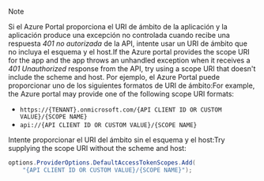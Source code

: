 > [!NOTE]
> <span data-ttu-id="b6223-101">Si el Azure Portal proporciona el URI de ámbito de la aplicación y la aplicación produce una excepción no controlada cuando recibe una respuesta *401 no autorizada* de la API, intente usar un URI de ámbito que no incluya el esquema y el host.</span><span class="sxs-lookup"><span data-stu-id="b6223-101">If the Azure portal provides the scope URI for the app and the app throws an unhandled exception when it receives a *401 Unauthorized* response from the API, try using a scope URI that doesn't include the scheme and host.</span></span> <span data-ttu-id="b6223-102">Por ejemplo, el Azure Portal puede proporcionar uno de los siguientes formatos de URI de ámbito:</span><span class="sxs-lookup"><span data-stu-id="b6223-102">For example, the Azure portal may provide one of the following scope URI formats:</span></span>
>
> * `https://{TENANT}.onmicrosoft.com/{API CLIENT ID OR CUSTOM VALUE}/{SCOPE NAME}`
> * `api://{API CLIENT ID OR CUSTOM VALUE}/{SCOPE NAME}`
>
> <span data-ttu-id="b6223-103">Intente proporcionar el URI del ámbito sin el esquema y el host:</span><span class="sxs-lookup"><span data-stu-id="b6223-103">Try supplying the scope URI without the scheme and host:</span></span>
>
> ```csharp
> options.ProviderOptions.DefaultAccessTokenScopes.Add(
>     "{API CLIENT ID OR CUSTOM VALUE}/{SCOPE NAME}");
> ```
